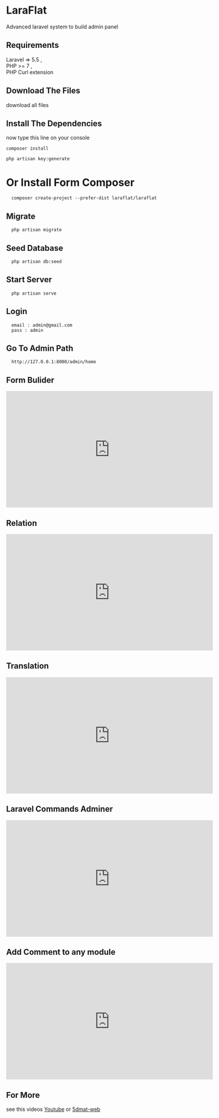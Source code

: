 # LaraFlat
Advanced laravel system to build admin panel



## Requirements

Laravel => 5.5 , <br>
PHP >= 7 ,   <br>
PHP Curl extension   <br>


## Download The Files 

download all files



## Install  The Dependencies

now type this line on your console

```
composer install
```
```
php artisan key:generate
```


# Or Install Form Composer

```
  composer create-project --prefer-dist laraflat/laraflat
```

## Migrate

```
  php artisan migrate
```

## Seed Database 

```
  php artisan db:seed
```

## Start Server


```
  php artisan serve
```

## Login

```
  email : admin@gmail.com
  pass : admin
```

## Go To Admin Path

```
  http://127.0.0.1:8000/admin/home
```

## Form Bulider

<iframe width="560" height="315" src="https://www.youtube.com/embed/vEck4fALX-I" frameborder="0" allowfullscreen></iframe>

## Relation

<iframe width="560" height="315" src="https://www.youtube.com/embed/1ES7gpIx6Yg" frameborder="0" allowfullscreen></iframe>

## Translation

<iframe width="560" height="315" src="https://www.youtube.com/embed/bEyU3wWoTCQ" frameborder="0" allowfullscreen></iframe>

## Laravel Commands Adminer

<iframe width="560" height="315" src="https://www.youtube.com/embed/TqAQilctSLI" frameborder="0" allowfullscreen></iframe>

## Add Comment to any module

<iframe width="560" height="315" src="https://www.youtube.com/embed/Fa229mEGyzc" frameborder="0" allowfullscreen></iframe>


## For More 
see this videos 
<a href="https://www.youtube.com/playlist?list=PLYp_Kd32XvcrdYfidiS1_vnHtUMa96VI2&disable_polymer=true">Youtube</a> or 
<a href="https://5dmat-web.com">5dmat-web</a>
